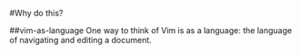 #Why do this?

##vim-as-language
One way to think of Vim is as a language: the language of navigating and editing a document.
